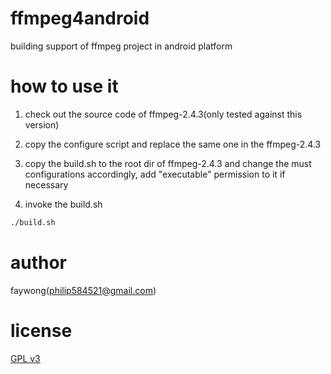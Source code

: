 ffmpeg4android
==============

building support of ffmpeg project in android platform

how to use it
=============
1. check out the source code of ffmpeg-2.4.3(only tested against this version)

2. copy the configure script and replace the same one in the ffmpeg-2.4.3

3. copy the build.sh to the root dir of ffmpeg-2.4.3 and change the must configurations accordingly, add "executable" permission to it if necessary

4. invoke the build.sh
```bash
./build.sh

```

author
======
faywong(philip584521@gmail.com)

license
=======
[GPL v3](http://www.gnu.org/licenses/gpl.html)
